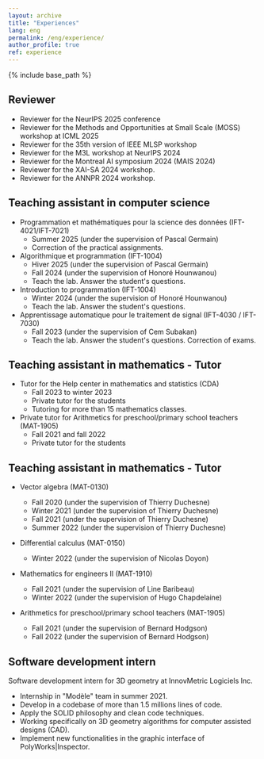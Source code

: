```yaml
---
layout: archive
title: "Experiences"
lang: eng
permalink: /eng/experience/
author_profile: true
ref: experience
---
```


{% include base_path %}

## Reviewer
* Reviewer for the NeurIPS 2025 conference
* Reviewer for the Methods and Opportunities at Small Scale (MOSS) workshop at ICML 2025
* Reviewer for the 35th version of IEEE MLSP workshop
* Reviewer for the M3L workshop at NeurIPS 2024
* Reviewer for the Montreal AI symposium 2024 (MAIS 2024)
* Reviewer for the XAI-SA 2024 workshop.
* Reviewer for the ANNPR 2024 workshop.


## Teaching assistant in computer science
* Programmation et mathématiques pour la science des données (IFT-4021/IFT-7021)
    * Summer 2025 (under the supervision of Pascal Germain)
    * Correction of the practical assignments.
* Algorithmique et programmation (IFT-1004)
    * Hiver 2025 (under the supervision of Pascal Germain)
    * Fall 2024 (under the supervision of Honoré Hounwanou)
    * Teach the lab. Answer the student's questions.
* Introduction to programmation  (IFT-1004)
    * Winter 2024 (under the supervision of Honoré Hounwanou)
    * Teach the lab. Answer the student's questions.
* Apprentissage automatique pour le traitement de signal (IFT-4030 / IFT-7030)
    * Fall 2023 (under the supervision of Cem Subakan)
    * Teach the lab. Answer the student's questions. Correction of exams.

## Teaching assistant in mathematics - Tutor
* Tutor for the Help center in mathematics and statistics (CDA)
    * Fall 2023 to winter 2023
    * Private tutor for the students
    * Tutoring for more than 15 mathematics classes.
* Private tutor for Arithmetics for preschool/primary school teachers (MAT-1905)
    * Fall 2021 and fall 2022
    * Private tutor for the students

## Teaching assistant in mathematics - Tutor
* Vector algebra (MAT-0130)
    * Fall 2020 (under the supervision of Thierry Duchesne)
    * Winter 2021 (under the supervision of Thierry Duchesne)
    * Fall 2021 (under the supervision of Thierry Duchesne)
    * Summer 2022 (under the supervision of Thierry Duchesne)

* Differential calculus (MAT-0150)
    * Winter 2022 (under the supervision of Nicolas Doyon)

* Mathematics for engineers II (MAT-1910)
    * Fall 2021 (under the supervision of Line Baribeau)
    * Winter 2022 (under the supervision of Hugo Chapdelaine)

* Arithmetics for preschool/primary school teachers (MAT-1905)
    * Fall 2021 (under the supervision of Bernard Hodgson)
    * Fall 2022 (under the supervision of Bernard Hodgson)


## Software development intern
Software development intern for 3D geometry at InnovMetric Logiciels Inc.
*   Internship in "Modèle" team in summer 2021.
*   Develop in a codebase of more than 1.5 millions lines of code.
*   Apply the SOLID philosophy and clean code techniques.
*   Working specifically on 3D geometry algorithms for computer assisted designs (CAD).
*   Implement new functionalities in the graphic interface of PolyWorks\|Inspector.
